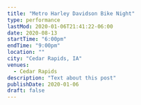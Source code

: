 ```yaml
---
title: "Metro Harley Davidson Bike Night"
type: performance
lastMod: 2020-01-06T21:41:22-06:00
date: 2020-08-13
startTime: "6:00pm"
endTime: "9:00pm"
location: ""
city: "Cedar Rapids, IA"
venues:
  - Cedar Rapids
description: "Text about this post"
publishDate: 2020-01-06
draft: false
---
```

